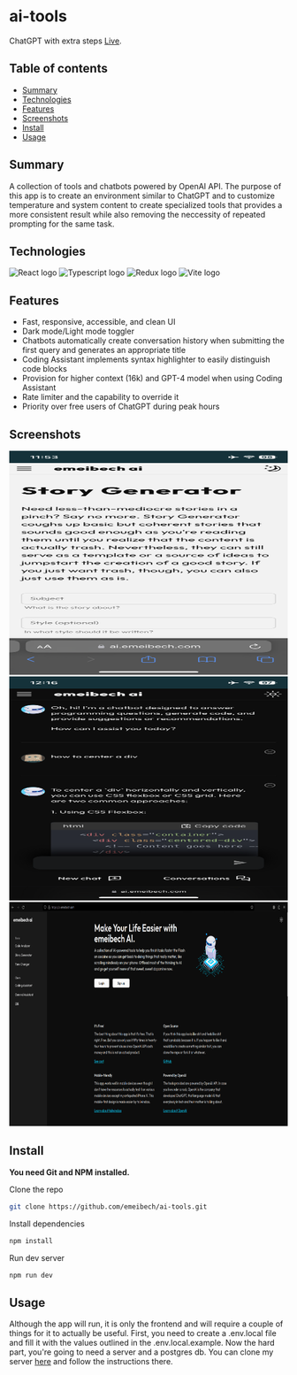 # ai-tools

ChatGPT with extra steps [Live](https://ai.emeibech.com).

## Table of contents

- [Summary](#summary)
- [Technologies](#technologies)
- [Features](#features)
- [Screenshots](#screenshots)
- [Install](#install)
- [Usage](#usage)

## Summary

A collection of tools and chatbots powered by OpenAI API. The purpose of this app is to create an environment similar to ChatGPT and to customize temperature and system content to create specialized tools that provides a more consistent result while also removing the neccessity of repeated prompting for the same task.

## Technologies

<img width="80" src="https://www.svgrepo.com/show/452092/react.svg" alt="React logo">
<img width="80" src="https://www.svgrepo.com/show/374146/typescript-official.svg" alt="Typescript logo">
<img width="80" src="https://www.svgrepo.com/show/452093/redux.svg" alt="Redux logo">
<img width="80" src="https://vitejs.dev/logo.svg" alt="Vite logo">

## Features

- Fast, responsive, accessible, and clean UI
- Dark mode/Light mode toggler
- Chatbots automatically create conversation history when submitting the first query and generates an appropriate title
- Coding Assistant implements syntax highlighter to easily distinguish code blocks
- Provision for higher context (16k) and GPT-4 model when using Coding Assistant
- Rate limiter and the capability to override it
- Priority over free users of ChatGPT during peak hours

## Screenshots

<span align="center">
  <img alt="Story Generator screenchot" src="/screenshots/story-gen.png" width="720" height="405">
  <img alt="Coding Assistant screenshot" src="/screenshots/code-assistant.png" width="720" height="405">
</span>
<img alt="Desktop screenshot" src="/screenshots/desktop-home.png" width="720" height="405">

## Install

**You need Git and NPM installed.**

Clone the repo

```bash
git clone https://github.com/emeibech/ai-tools.git
```

Install dependencies

```bash
npm install
```

Run dev server

```bash
npm run dev
```

## Usage

Although the app will run, it is only the frontend and will require a couple of things for it to actually be useful. First, you need to create a .env.local file and fill it with the values outlined in the .env.local.example. Now the hard part, you're going to need a server and a postgres db. You can clone my server [here](https://github.com/emeibech/express-server) and follow the instructions there.
